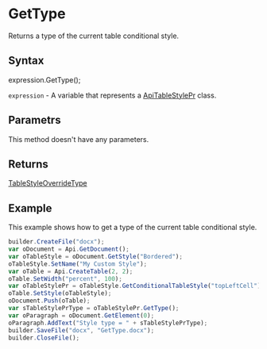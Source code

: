 # GetType

Returns a type of the current table conditional style.

## Syntax

expression.GetType();

`expression` - A variable that represents a [ApiTableStylePr](../ApiTableStylePr.md) class.

## Parametrs

This method doesn't have any parameters.

## Returns

[TableStyleOverrideType](../../../Enumerations/TableStyleOverrideType.md)

## Example

This example shows how to get a type of the current table conditional style.

```javascript
builder.CreateFile("docx");
var oDocument = Api.GetDocument();
var oTableStyle = oDocument.GetStyle("Bordered");
oTableStyle.SetName("My Custom Style");
var oTable = Api.CreateTable(2, 2);
oTable.SetWidth("percent", 100);
var oTableStylePr = oTableStyle.GetConditionalTableStyle("topLeftCell");
oTable.SetStyle(oTableStyle);
oDocument.Push(oTable);
var sTableStylePrType = oTableStylePr.GetType();
var oParagraph = oDocument.GetElement(0);
oParagraph.AddText("Style type = " + sTableStylePrType);
builder.SaveFile("docx", "GetType.docx");
builder.CloseFile();
```